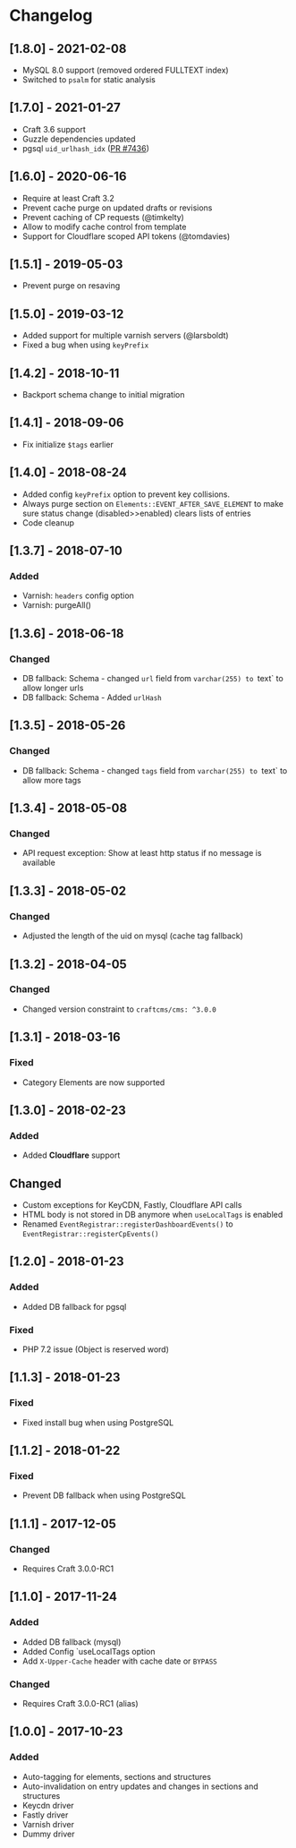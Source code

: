 # Changelog

## [1.8.0] - 2021-02-08
- MySQL 8.0 support (removed ordered FULLTEXT index)
- Switched to `psalm` for static analysis

## [1.7.0] - 2021-01-27
- Craft 3.6 support
- Guzzle dependencies updated
- pgsql `uid_urlhash_idx` ([PR #7436](https://github.com/ostark/upper/pull/42))


## [1.6.0] - 2020-06-16
- Require at least Craft 3.2
- Prevent cache purge on updated drafts or revisions 
- Prevent caching of CP requests (@timkelty)
- Allow to modify cache control from template
- Support for Cloudflare scoped API tokens (@tomdavies)

## [1.5.1] - 2019-05-03
- Prevent purge on resaving

## [1.5.0] - 2019-03-12
- Added support for multiple varnish servers (@larsboldt)
- Fixed a bug when using `keyPrefix` 

## [1.4.2] - 2018-10-11
- Backport schema change to initial migration

## [1.4.1] - 2018-09-06
- Fix initialize `$tags` earlier

## [1.4.0] - 2018-08-24
- Added config `keyPrefix` option to prevent key collisions.
- Always purge section on `Elements::EVENT_AFTER_SAVE_ELEMENT` to make sure status change (disabled>>enabled) clears lists of entries 
- Code cleanup

## [1.3.7] - 2018-07-10
### Added
- Varnish: `headers` config option 
- Varnish: purgeAll() 

## [1.3.6] - 2018-06-18
### Changed
- DB fallback: Schema - changed `url` field from `varchar(255) to `text` to allow longer urls
- DB fallback: Schema - Added `urlHash`


## [1.3.5] - 2018-05-26
### Changed
- DB fallback: Schema - changed `tags` field from `varchar(255) to `text` to allow more tags

## [1.3.4] - 2018-05-08
### Changed
- API request exception: Show at least http status if no message is available 

## [1.3.3] - 2018-05-02
### Changed
- Adjusted the length of the uid on mysql (cache tag fallback) 

## [1.3.2] - 2018-04-05
### Changed
- Changed version constraint to `craftcms/cms: ^3.0.0`

## [1.3.1] - 2018-03-16
### Fixed
- Category Elements are now supported

## [1.3.0] - 2018-02-23
### Added
- Added **Cloudflare** support

## Changed
- Custom exceptions for KeyCDN, Fastly, Cloudflare API calls
- HTML body is not stored in DB anymore when `useLocalTags` is enabled
- Renamed `EventRegistrar::registerDashboardEvents()` to `EventRegistrar::registerCpEvents()`

## [1.2.0] - 2018-01-23
### Added
- Added DB fallback for pgsql
 
### Fixed
- PHP 7.2 issue (Object is reserved word)

## [1.1.3] - 2018-01-23
### Fixed
- Fixed install bug when using PostgreSQL

## [1.1.2] - 2018-01-22
### Fixed
- Prevent DB fallback when using PostgreSQL

## [1.1.1] - 2017-12-05
### Changed
- Requires Craft 3.0.0-RC1

## [1.1.0] - 2017-11-24
### Added
- Added DB fallback (mysql) 
- Added Config `useLocalTags option 
- Add `X-Upper-Cache` header with cache date or `BYPASS`

### Changed
- Requires Craft 3.0.0-RC1 (alias)

## [1.0.0] - 2017-10-23
### Added
- Auto-tagging for elements, sections and structures
- Auto-invalidation on entry updates and changes in sections and structures
- Keycdn driver
- Fastly driver
- Varnish driver
- Dummy driver


